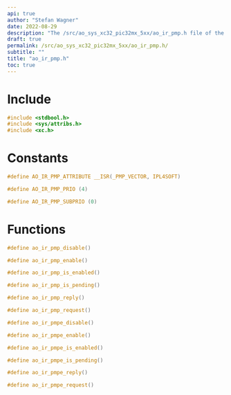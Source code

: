 ```yaml
---
api: true
author: "Stefan Wagner"
date: 2022-08-29
description: "The /src/ao_sys_xc32_pic32mx_5xx/ao_ir_pmp.h file of the ao real-time operating system."
draft: true
permalink: /src/ao_sys_xc32_pic32mx_5xx/ao_ir_pmp.h/
subtitle: ""
title: "ao_ir_pmp.h"
toc: true
---
```


# Include

```c
#include <stdbool.h>
#include <sys/attribs.h>
#include <xc.h>
```

# Constants

```c
#define AO_IR_PMP_ATTRIBUTE __ISR(_PMP_VECTOR, IPL4SOFT)
```

```c
#define AO_IR_PMP_PRIO (4)
```

```c
#define AO_IR_PMP_SUBPRIO (0)
```

# Functions

```c
#define ao_ir_pmp_disable()
```

```c
#define ao_ir_pmp_enable()
```

```c
#define ao_ir_pmp_is_enabled()
```

```c
#define ao_ir_pmp_is_pending()
```

```c
#define ao_ir_pmp_reply()
```

```c
#define ao_ir_pmp_request()
```

```c
#define ao_ir_pmpe_disable()
```

```c
#define ao_ir_pmpe_enable()
```

```c
#define ao_ir_pmpe_is_enabled()
```

```c
#define ao_ir_pmpe_is_pending()
```

```c
#define ao_ir_pmpe_reply()
```

```c
#define ao_ir_pmpe_request()
```


